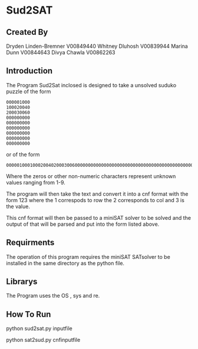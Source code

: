 Sud2SAT 
=============

Created By
-------------

Dryden Linden-Bremner V00849440
Whitney Dluhosh  V00839944
Marina Dunn V00844643
Divya  Chawla V00862263

Introduction 
------------

The Program Sud2Sat inclosed is designed to take a unsolved suduko puzzle of the form 

    000001000
    100020040
    200030060
    000000000
    000000000
    000000000
    000000000
    000000000
    000000000

or of the form 

    000001000100020040200030060000000000000000000000000000000000000000000000000000000

Where the zeros or other non-numeric characters represent unknown values ranging from 1-9. 

The program will then take the text and convert it into a cnf format with the form 123 where the 1 correspods to row the 2 corresponds to col and 3 is the value. 

This cnf format will then be passed to a miniSAT solver to be solved and the output of that will be parsed and put into the form listed above.

Requirments
------------

The operation of this program requires the miniSAT SATsolver to be installed in the same directory as the python file.

Librarys 
--------- 
The Program uses the OS , sys and re. 

How To Run 
----------

python sud2sat.py inputfile
    
python sat2sud.py cnfinputfile 





